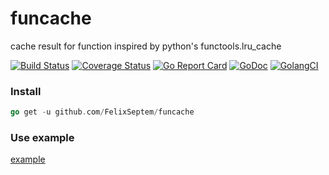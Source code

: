 # funcache
cache result for function inspired by python's functools.lru_cache

[![Build Status](https://www.travis-ci.org/FelixSeptem/funcache.svg?branch=master)](https://www.travis-ci.org/FelixSeptem/funcache)
[![Coverage Status](https://coveralls.io/repos/github/FelixSeptem/funcache/badge.svg?branch=master)](https://coveralls.io/github/FelixSeptem/funcache?branch=master)
[![Go Report Card](https://goreportcard.com/badge/github.com/FelixSeptem/funcache)](https://goreportcard.com/report/github.com/FelixSeptem/funcache)
[![GoDoc](http://godoc.org/github.com/FelixSeptem/funcache?status.svg)](http://godoc.org/github.com/FelixSeptem/funcache)
[![GolangCI](https://golangci.com/badges/github.com/FelixSeptem/funcache.svg)](https://golangci.com/r/github.com/FelixSeptem/funcache)

### Install
```go
go get -u github.com/FelixSeptem/funcache
```

### Use example
[example](https://github.com/FelixSeptem/funcache/blob/master/example/example.go)
